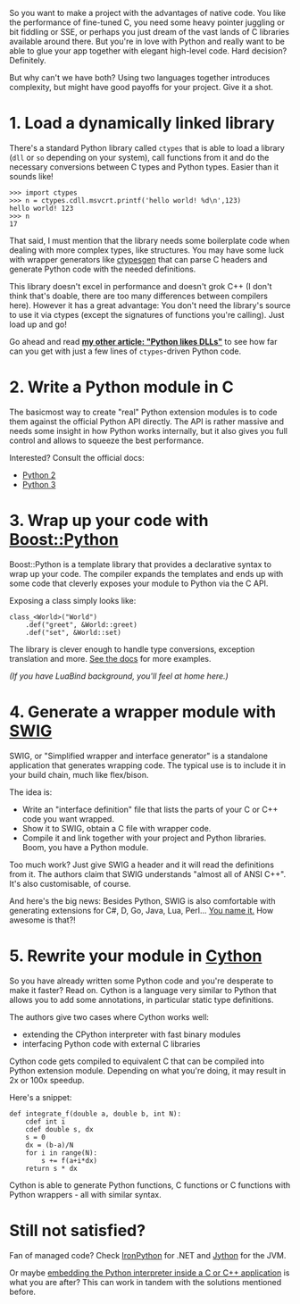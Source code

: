 <!--
.. title: 5 ways to use Python with native code
.. slug: 5-ways-to-use-python-with-native-code
.. date: 2013-01-29 21:07:38 UTC
.. tags: python, polyglot
.. category: dev
.. link:
.. description:
.. type: text
-->

So you want to make a project with the advantages of native code. You like the performance of fine-tuned C, you need some heavy pointer juggling or bit fiddling or SSE, or perhaps you just dream of the vast lands of C libraries available around there. But you're in love with Python and really want to be able to glue your app together with elegant high-level code. Hard decision? Definitely.

But why can't we have both? Using two languages together introduces complexity, but might have good payoffs for your project. Give it a shot.

<!--more-->

# 1. Load a dynamically linked library

There's a standard Python library called `ctypes` that is able to load a library (`dll` or `so` depending on your system), call functions from it and do the necessary conversions between C types and Python types. Easier than it sounds like!

    >>> import ctypes
    >>> n = ctypes.cdll.msvcrt.printf('hello world! %d\n',123)
    hello world! 123
    >>> n
    17

That said, I must mention that the library needs some boilerplate code when dealing with more complex types, like structures. You may have some luck with wrapper generators like [ctypesgen][ctypesgen] that can parse C headers and generate Python code with the needed definitions.

[ctypesgen]: http://code.google.com/p/ctypesgen/

This library doesn't excel in performance and doesn't grok C++ (I don't think that's doable, there are too many differences between compilers here). However it has a great advantage: You don't need the library's source to use it via ctypes (except the signatures of functions you're calling). Just load up and go!

Go ahead and read [**my other article: "Python likes DLLs"**][glfw] to see how far can you get with just a few lines of `ctypes`-driven Python code.

[glfw]: /2012/10/python-likes-dlls/

# 2. Write a Python module in C

The basicmost way to create "real" Python extension modules is to code them against the official Python API directly. The API is rather massive and needs some insight in how Python works internally, but it also gives you full control and allows to squeeze the best performance.

Interested? Consult the official docs:

- [Python 2](http://docs.python.org/2/c-api/)
- [Python 3](http://docs.python.org/3/c-api/)

# 3. Wrap up your code with [Boost::Python][boost]

Boost::Python is a template library that provides a declarative syntax to wrap up your code. The compiler expands the templates and ends up with some code that cleverly exposes your module to Python via the C API.

Exposing a class simply looks like:

    class_<World>("World")
        .def("greet", &World::greet)
        .def("set", &World::set)

The library is clever enough to handle type conversions, exception translation and more. [See the docs][boost] for more examples.

*(If you have LuaBind background, you'll feel at home here.)*

[boost]: http://www.boost.org/doc/libs/release/libs/python/

# 4. Generate a wrapper module with [SWIG][swig]

SWIG, or "Simplified wrapper and interface generator" is a standalone application that generates wrapping code. The typical use is to include it in your build chain, much like flex/bison.

The idea is:

- Write an "interface definition" file that lists the parts of your C or C++ code you want wrapped.
- Show it to SWIG, obtain a C file with wrapper code.
- Compile it and link together with your project and Python libraries. Boom, you have a Python module.

Too much work? Just give SWIG a header and it will read the definitions from it. The authors claim that SWIG understands "almost all of ANSI C++". It's also customisable, of course.

And here's the big news: Besides Python, SWIG is also comfortable with generating extensions for C#, D, Go, Java, Lua, Perl... [You name it.][swig_compare] How awesome is that?!

[swig]: http://www.swig.org/
[swig_compare]: http://www.swig.org/compare.html

# 5. Rewrite your module in [Cython][cython]

So you have already written some Python code and you're desperate to make it faster? Read on. Cython is a language very similar to Python that allows you to add some annotations, in particular static type definitions.

The authors give two cases where Cython works well:

- extending the CPython interpreter with fast binary modules
- interfacing Python code with external C libraries

Cython code gets compiled to equivalent C that can be compiled into Python extension module. Depending on what you're doing, it may result in 2x or 100x speedup.

Here's a snippet:

	def integrate_f(double a, double b, int N):
	    cdef int i
	    cdef double s, dx
	    s = 0
	    dx = (b-a)/N
	    for i in range(N):
	        s += f(a+i*dx)
	    return s * dx

Cython is able to generate Python functions, C functions or C functions with Python wrappers - all with similar syntax.

[cython]: http://docs.cython.org/src/quickstart/overview.html

# Still not satisfied?

Fan of managed code? Check [IronPython][iron] for .NET and [Jython](jython) for the JVM.

[iron]: http://www.jython.org/downloads.html
[jython]: http://ironpython.net/

Or maybe [embedding the Python interpreter inside a C or C++ application][embedding] is what you are after? This can work in tandem with the solutions mentioned before.

[embedding]: http://docs.python.org/2/extending/embedding.html
